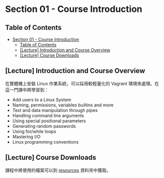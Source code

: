 # Section 01 - Course Introduction

## Table of Contents

- [Section 01 - Course Introduction](#section-01---course-introduction)
  - [Table of Contents](#table-of-contents)
  - [[Lecture] Introduction and Course Overview](#lecture-introduction-and-course-overview)
  - [[Lecture] Course Downloads](#lecture-course-downloads)

## [Lecture] Introduction and Course Overview

在實體機上安裝 Linux 作業系統，可以採用較輕量化的 Vagrant 環境來處理。在這一門課中將學習到：

- Add users to a Linux System
- Naming, permissions, variables builtins and more
- Text and data manipulation through pipes
- Handling command line arguments
- Using special positional parameters
- Generating random passwords
- Using for/while loops
- Mastering I/O
- Linux programming conventions

## [Lecture] Course Downloads

課程中將使用的檔案可以到 [resources](./resources) 資料夾中獲取。